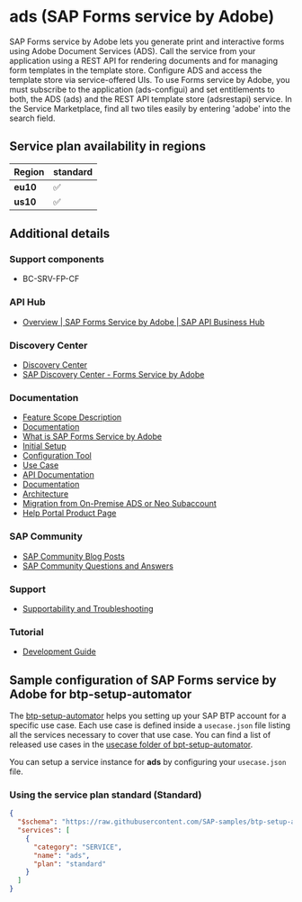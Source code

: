 # ads (SAP Forms service by Adobe)

SAP Forms service by Adobe lets you generate print and interactive forms using Adobe Document Services (ADS). Call the service from your application using a REST API for rendering documents and for managing form templates in the template store. Configure ADS and access the template store via service-offered UIs. To use Forms service by Adobe, you must subscribe to the application (ads-configui) and set entitlements to both, the ADS (ads) and the REST API template store (adsrestapi) service. In the Service Marketplace, find all two tiles easily by entering 'adobe' into the search field.

## Service plan availability in regions

| Region | standard |
|--------|----------|
|  **eu10** | ✅ |
|  **us10** | ✅ |

## Additional details

### Support components

- BC-SRV-FP-CF

### API Hub

- [Overview | SAP Forms Service by Adobe | SAP API Business Hub](https://api.sap.com/package/SAPFormsServicebyAdobe/overview)

### Discovery Center

- [Discovery Center](https://discovery-center.cloud.sap/protected/index.html#/serviceCatalog/forms-service-by-adobe)
- [SAP Discovery Center - Forms Service by Adobe](https://discovery-center.cloud.sap/serviceCatalog/forms-service-by-adobe)

### Documentation

- [Feature Scope Description](https://help.sap.com/doc/71ef297f952146e3a0d93588e801dea2/)
- [Documentation](https://help.sap.com/docs/CP_FORMS_BY_ADOBE/dcbea777ceb3411cb10500a1a392273e/8a668ee41fea4cf39c6bd6d21bff6a6e.html)
- [What is SAP Forms Service by Adobe](https://help.sap.com/viewer/dcbea777ceb3411cb10500a1a392273e/Cloud/en-US)
- [Initial Setup](https://help.sap.com/docs/BTP/dcbea777ceb3411cb10500a1a392273e/0cd988a24b3240ab871bae62a6bb377f.html)
- [Configuration Tool](https://help.sap.com/docs/BTP/dcbea777ceb3411cb10500a1a392273e/5e7f0a84b70349309094ebaf26cb3bfb.html)
- [Use Case](https://help.sap.com/docs/BTP/dcbea777ceb3411cb10500a1a392273e/6320b2af29de47c9800f658b9f3f3a52.html)
- [API Documentation](https://help.sap.com/docs/BTP/dcbea777ceb3411cb10500a1a392273e/661c02ef20d54bfeb309d42608baeaca.html)
- [Documentation](https://help.sap.com/docs/BTP/dcbea777ceb3411cb10500a1a392273e/8a668ee41fea4cf39c6bd6d21bff6a6e.html)
- [Architecture](https://help.sap.com/docs/BTP/dcbea777ceb3411cb10500a1a392273e/8f003de6886344428e28707b17cc8248.html)
- [Migration from On-Premise ADS or Neo Subaccount](https://help.sap.com/docs/BTP/dcbea777ceb3411cb10500a1a392273e/9acaec4e6a7841ff9960f4b229320eb5.html)
- [Help Portal Product Page](https://help.sap.com/docs/CP_FORMS_BY_ADOBE)

### SAP Community

- [SAP Community Blog Posts](https://community.sap.com/search/?ct=blog&q=SAP%20Forms%20service%20by%20Adobe)
- [SAP Community Questions and Answers](https://community.sap.com/search/?ct=qa&q=SAP%20Forms%20service%20by%20Adobe)

### Support

- [Supportability and Troubleshooting](https://help.sap.com/docs/BTP/dcbea777ceb3411cb10500a1a392273e/c066c9c309444391819debf01b9dd8fa.html)

### Tutorial

- [Development Guide](https://help.sap.com/docs/BTP/dcbea777ceb3411cb10500a1a392273e/c765f8ca186d47369b199032ccb83523.html)

## Sample configuration of **SAP Forms service by Adobe** for btp-setup-automator

The [btp-setup-automator](https://github.com/SAP-samples/btp-setup-automator) helps you setting up your SAP BTP account for a specific use case. Each use case is defined inside a `usecase.json` file listing all the services necessary to cover that use case. You can find a list of released use cases in the [usecase folder of bpt-setup-automator](https://github.com/SAP-samples/btp-setup-automator/tree/main/usecases).

You can setup a service instance for **ads** by configuring your `usecase.json` file.

### Using the service plan **standard** (Standard)

```json
{
  "$schema": "https://raw.githubusercontent.com/SAP-samples/btp-setup-automator/main/libs/btpsa-usecase.json",
  "services": [
    {
      "category": "SERVICE",
      "name": "ads",
      "plan": "standard"
    }
  ]
}
```
